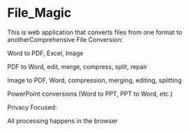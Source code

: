 # File_Magic
This is web application that converts files from one format to anotherComprehensive File Conversion:

Word to PDF, Excel, Image

PDF to Word, edit, merge, compress, split, repair

Image to PDF, Word, compression, merging, editing, splitting

PowerPoint conversions (Word to PPT, PPT to Word, etc.)

Privacy Focused:

All processing happens in the browser


